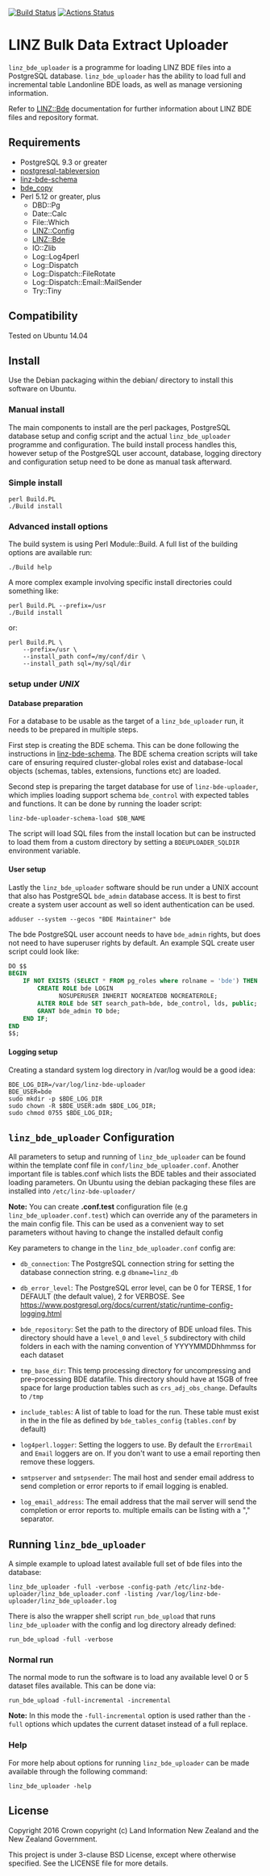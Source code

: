 [![Build Status](https://travis-ci.org/linz/linz-bde-uploader.svg?branch=master)](https://travis-ci.org/linz/linz-bde-uploader)
[![Actions Status](https://github.com/linz/linz-bde-uploader/workflows/test/badge.svg?branch=master)](https://github.com/linz/linz-bde-uploader/actions)

# LINZ Bulk Data Extract Uploader

`linz_bde_uploader` is a programme for loading LINZ BDE files into a PostgreSQL
database. `linz_bde_uploader` has the ability to load full and incremental table
Landonline BDE loads, as well as manage versioning information.

Refer to [LINZ::Bde](https://github.com/linz/linz-bde-perl) documentation
for further information about LINZ BDE files and repository format.

## Requirements

* PostgreSQL 9.3 or greater
* [postgresql-tableversion](https://github.com/linz/postgresql-tableversion)
* [linz-bde-schema](https://github.com/linz/linz-bde-schema)
* [bde_copy](https://github.com/linz/linz-bde-copy)
* Perl 5.12 or greater, plus
    - DBD::Pg
    - Date::Calc
    - File::Which
    - [LINZ::Config](https://github.com/linz/linz_utils_perl)
    - [LINZ::Bde](https://github.com/linz/linz-bde-perl)
    - IO::Zlib
    - Log::Log4perl
    - Log::Dispatch
    - Log::Dispatch::FileRotate
    - Log::Dispatch::Email::MailSender
    - Try::Tiny

## Compatibility

Tested on Ubuntu 14.04

## Install

Use the Debian packaging within the debian/ directory to install this software on Ubuntu.

### Manual install

The main components to install are the perl packages, PostgreSQL database
setup and config script and the actual `linz_bde_uploader` programme and
configuration. The build install process handles this, however setup of the
PostgreSQL user account, database, logging directory and configuration setup need
to be done as manual task afterward.

### Simple install

```shell
perl Build.PL
./Build install
```

### Advanced install options

The build system is using Perl Module::Build. A full list of the building
options are available run:

```shell
./Build help
```

A more complex example involving specific install directories could something
like:

```shell
perl Build.PL --prefix=/usr
./Build install
```

or:

```shell
perl Build.PL \
    --prefix=/usr \
    --install_path conf=/my/conf/dir \
    --install_path sql=/my/sql/dir
```

### setup under *UNIX*

#### Database preparation

For a database to be usable as the target of a `linz_bde_uploader`
run, it needs to be prepared in multiple steps.

First step is creating the BDE schema.
This can be done following the instructions in
[linz-bde-schema](https://github.com/linz/linz-bde-schema).
The BDE schema creation scripts will take care of ensuring required
cluster-global roles exist and database-local objects (schemas,
tables, extensions, functions etc) are loaded.

Second step is preparing the target database for  use of
`linz-bde-uploader`, which implies loading support schema
`bde_control` with expected tables and functions. It can
be done by running the loader script:

```shell
linz-bde-uploader-schema-load $DB_NAME
```

The script will load SQL files from the install location
but can be instructed to load them from a custom directory
by setting a `BDEUPLOADER_SQLDIR` environment variable.

#### User setup

Lastly the `linz_bde_uploader` software should be run under a UNIX account that
also has PostgreSQL `bde_admin` database access. It is best to first create a
system user account as well so ident authentication can be used.

```shell
adduser --system --gecos "BDE Maintainer" bde
```

The bde PostgreSQL user account needs to have `bde_admin` rights, but does
not need to have superuser rights by default.
An example SQL create user script could look like:

```sql
DO $$
BEGIN
    IF NOT EXISTS (SELECT * FROM pg_roles where rolname = 'bde') THEN
        CREATE ROLE bde LOGIN
              NOSUPERUSER INHERIT NOCREATEDB NOCREATEROLE;
        ALTER ROLE bde SET search_path=bde, bde_control, lds, public;
        GRANT bde_admin TO bde;
    END IF;
END
$$;
```

#### Logging setup

Creating a standard system log directory in /var/log would be a good idea:

```shell
BDE_LOG_DIR=/var/log/linz-bde-uploader
BDE_USER=bde
sudo mkdir -p $BDE_LOG_DIR
sudo chown -R $BDE_USER:adm $BDE_LOG_DIR;
sudo chmod 0755 $BDE_LOG_DIR;
```

## `linz_bde_uploader` Configuration

All parameters to setup and running of `linz_bde_uploader` can be found within the
template conf file in `conf/linz_bde_uploader.conf`. Another important file is
tables.conf which lists the BDE tables and their associated loading parameters.
On Ubuntu using the debian packaging these files are installed into `/etc/linz-bde-uploader/`

**Note:** You can create **.conf.test** configuration file (e.g `linz_bde_uploader.conf.test`)
which can override any of the parameters in the main config file. This can be used as a
convenient way to set parameters without having to change the installed default config

Key parameters to change in the `linz_bde_uploader.conf` config are:

* ``db_connection``: The PostgreSQL connection string for setting the database
connection string. e.g `dbname=linz_db`

* ``db_error_level``: The PostgreSQL error level, can be 0 for TERSE,
1 for DEFAULT (the default value), 2 for VERBOSE.
See https://www.postgresql.org/docs/current/static/runtime-config-logging.html

* ``bde_repository``: Set the path to the directory of BDE unload files.
This directory should have a `level_0` and `level_5` subdirectory with child folders
in each with the naming convention of YYYYMMDDhhmmss for each dataset

* ``tmp_base_dir``: This temp processing directory for uncompressing and
pre-processing BDE datafile. This directory should have at 15GB of free
space for large production tables such as `crs_adj_obs_change`.
Defaults to `/tmp`

* ``include_tables``: A list of table to load for the run. These table must exist
in the in the file as defined by `bde_tables_config` (`tables.conf` by default)

* ``log4perl.logger``: Setting the loggers to use. By default the `ErrorEmail` and
`Email` loggers are on. If you don't want to use a email reporting then remove these
loggers.

* ``smtpserver`` and ``smtpsender``: The mail host and sender email address to send
completion or error reports to if email logging is enabled.

* ``log_email_address``: The email address that the mail server will send the
completion or error reports to. multiple emails can be listing with a "," separator.

## Running `linz_bde_uploader`

A simple example to upload latest available full set of bde files into the
database:

```shell
linz_bde_uploader -full -verbose -config-path /etc/linz-bde-uploader/linz_bde_uploader.conf -listing /var/log/linz-bde-uploader/linz_bde_uploader.log
```

There is also the wrapper shell script ``run_bde_upload`` that runs
`linz_bde_uploader` with the config and log directory already defined:

```shell
run_bde_upload -full -verbose
```

### Normal run
The normal mode to run the software is to load any available level 0 or 5
dataset files available. This can be done via:

```shell
run_bde_upload -full-incremental -incremental
```

**Note:** In this mode the `-full-incremental` option is used rather than the `-full`
options which updates the current dataset instead of a full replace.

### Help
For more help about options for running `linz_bde_uploader` can be made available
through the following command:

```shell
linz_bde_uploader -help
```

## License

Copyright 2016 Crown copyright (c) Land Information New Zealand and the New
Zealand Government.

This project is under 3-clause BSD License, except where otherwise specified.
See the LICENSE file for more details.
